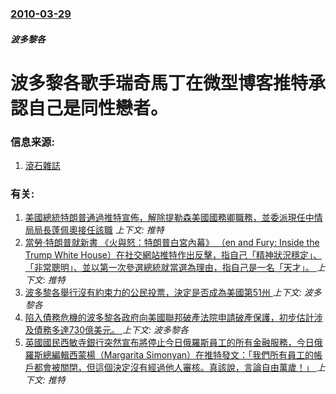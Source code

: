 ### [2010-03-29](/news/2010/03/29/index.md)

##### 波多黎各
#  波多黎各歌手瑞奇馬丁在微型博客推特承認自己是同性戀者。




### 信息来源:

1. [滾石雜誌](http://www.rollingstone.com/rockdaily/index.php/2010/03/29/yep-hes-gay-ricky-martin-comes-out-of-the-closet/)

### 有关:

1. [美國總統特朗普通過推特宣佈，解除提勒森美國國務卿職務，並委派現任中情局局長蓬佩奧接任該職](/news/2018/03/13/美國總統特朗普通過推特宣佈-解除提勒森美國國務卿職務-並委派現任中情局局長蓬佩奧接任該職.md) _上下文: 推特_
2. [當勞·特朗普就新書 《火與怒：特朗普白宮內幕》 （en and Fury: Inside the Trump White House）在社交網站推特作出反擊，指自己「精神狀況穩定」、「非常聰明」、並以第一次參選總統就當選為理由，指自己是一名「天才」。 ](/news/2018/01/6/當勞-特朗普就新書-火與怒-特朗普白宮內幕-en-and-Fury-Inside-the-Trump-White.md) _上下文: 推特_
3. [波多黎各舉行沒有約束力的公民投票，決定是否成為美國第51州 ](/news/2017/06/11/波多黎各舉行沒有約束力的公民投票-決定是否成為美國第51州.md) _上下文: 波多黎各_
4. [陷入債務危機的波多黎各政府向美國聯邦破產法院申請破產保護，初步估計涉及債務多達730億美元。 ](/news/2017/05/3/陷入債務危機的波多黎各政府向美國聯邦破產法院申請破產保護-初步估計涉及債務多達730億美元.md) _上下文: 波多黎各_
5. [英國國民西敏寺銀行突然宣布將停止今日俄羅斯員工的所有金融服務，今日俄羅斯總編輯西蒙楊（Margarita Simonyan）在推特發文：「我們所有員工的帳戶都會被關閉，但這個決定沒有經過他人審核。真該說，言論自由萬歲！」 ](/news/2016/10/17/英國國民西敏寺銀行突然宣布將停止今日俄羅斯員工的所有金融服務-今日俄羅斯總編輯西蒙楊-Margarita-Simonya.md) _上下文: 推特_

